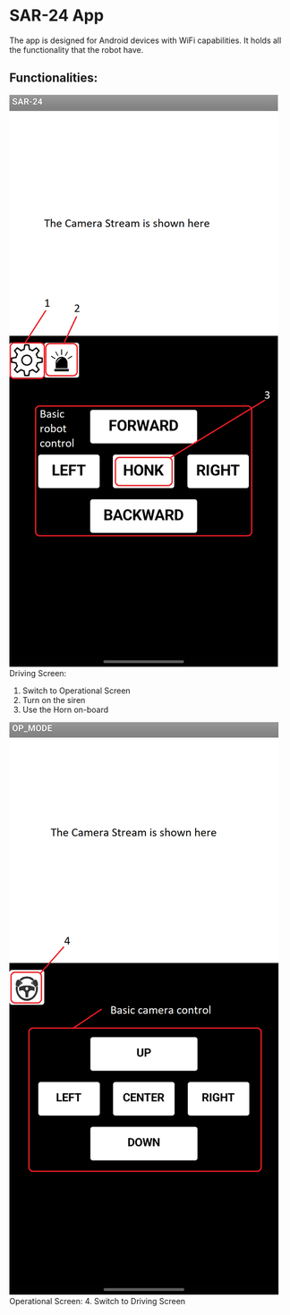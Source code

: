 # SAR-24 App

The app is designed for Android devices with WiFi capabilities.
It holds all the functionality that the robot have.

## Functionalities:

![image info](Images/DRV_SCREEN.png)
Driving Screen:
1.  Switch to Operational Screen
2.  Turn on the siren
3.  Use the Horn on-board

![image info](Images/OP_SCREEN.png)
Operational Screen:
4.  Switch to Driving Screen
